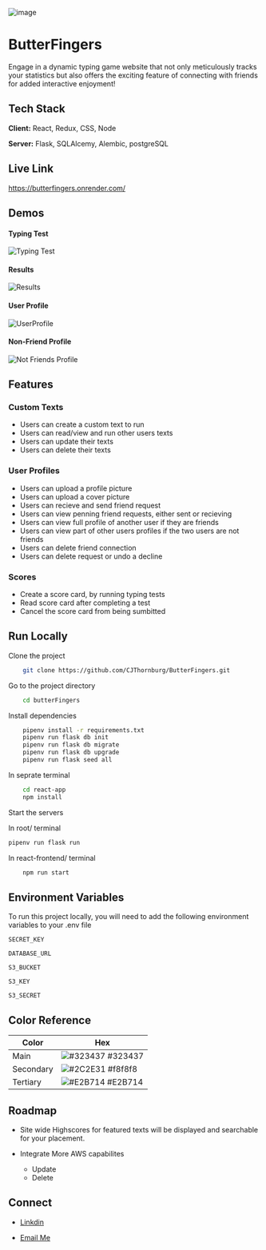 ![image](https://github.com/CJThornburg/ButterFingers/assets/59716885/82015fc1-fbe5-45a3-a818-59262d5bac7c)


# ButterFingers

Engage in a dynamic typing game website that not only meticulously tracks your statistics but also offers the exciting feature of connecting with friends for added interactive enjoyment!



## Tech Stack

**Client:** React, Redux, CSS, Node

**Server:** Flask, SQLAlcemy, Alembic, postgreSQL


## Live Link

https://butterfingers.onrender.com/
## Demos

#### Typing Test
![Typing Test](./images/butterFingersDemoLarge.gif)

#### Results
![Results](./images/results.png)

#### User Profile
![UserProfile](./images/userProfile.PNG)

#### Non-Friend Profile
![Not Friends Profile](./images/NonFriends.PNG)
## Features

### Custom Texts
* Users can create a custom text to run
* Users can read/view and run other users texts
* Users can update their texts
* Users can delete their texts

### User Profiles
* Users can upload a profile picture
* Users can upload a cover picture
* Users can recieve and send friend request
* Users can view penning friend requests, either sent or recieving
* Users can view full profile of another user if they are friends
* Users can view part of other users profiles if the two users are not friends
* Users can delete friend connection
* Users can delete request or undo a decline

### Scores
* Create a score card, by running typing tests
* Read score card after completing a test
* Cancel the score card from being sumbitted
## Run Locally

Clone the project

```bash
    git clone https://github.com/CJThornburg/ButterFingers.git
```

Go to the project directory

```bash
    cd butterFingers
```

Install dependencies

```bash
    pipenv install -r requirements.txt
    pipenv run flask db init
    pipenv run flask db migrate
    pipenv run flask db upgrade
    pipenv run flask seed all

```

In seprate terminal
```bash
    cd react-app
    npm install
```



Start the servers


In root/ terminal
```bash
pipenv run flask run
```

In react-frontend/ terminal
```bash
    npm run start
```

## Environment Variables

To run this project locally, you will need to add the following environment variables to your .env file

`SECRET_KEY`

`DATABASE_URL`

`S3_BUCKET`

`S3_KEY`

`S3_SECRET`



## Color Reference

| Color             | Hex                                                                |
| ----------------- | ------------------------------------------------------------------ |
| Main | ![#323437](https://via.placeholder.com/10/323437?text=+) #323437 |
| Secondary | ![#2C2E31](https://via.placeholder.com/10/2C2E31?text=+) #f8f8f8 |
| Tertiary | ![#E2B714](https://via.placeholder.com/10/E2B714?text=+) #E2B714 |



## Roadmap

- Site wide Highscores for featured texts will be displayed and searchable for your placement.

- Integrate More AWS capabilites
    - Update
    - Delete



## Connect

- [Linkdin](https://www.linkedin.com/in/chris-thornburg-swe/)

- [Email Me](mailto:cjthronburg@thornburgsfamily.com)
